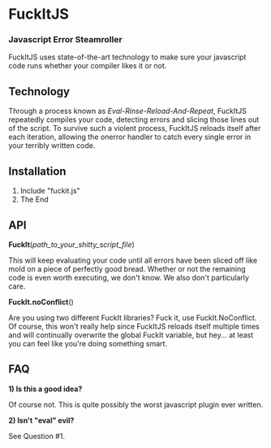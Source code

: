 FuckItJS
========
### Javascript Error Steamroller

FuckItJS uses state-of-the-art technology to make sure your javascript code runs whether your compiler likes it or not.

Technology
----------

Through a process known as *Eval-Rinse-Reload-And-Repeat*, FuckItJS repeatedly compiles your code, detecting errors and slicing those lines out of the script.
To survive such a violent process, FuckItJS reloads itself after each iteration, allowing the onerror handler to catch every single error in your terribly written code.

Installation
------------

1. Include "fuckit.js"
2. The End

API
---

**FuckIt**(*path_to_your_shitty_script_file*)

This will keep evaluating your code until all errors have been sliced off like mold on a piece of perfectly good bread.
Whether or not the remaining code is even worth executing, we don't know. We also don't particularly care.

**FuckIt.noConflict**()

Are you using two different FuckIt libraries? Fuck it, use FuckIt.NoConflict.
Of course, this won't really help since FuckItJS reloads itself multiple times and will continually overwrite the global FuckIt variable, but hey... at least you can feel like you're doing something smart.

FAQ
-------

**1) Is this a good idea?**

Of course not. This is quite possibly the worst javascript plugin ever written.

**2) Isn't "eval" evil?**

See Question #1.
